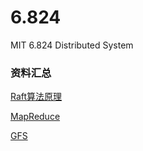 # 6.824
MIT 6.824 Distributed System

### 资料汇总

[Raft算法原理](https://blog.csdn.net/weixin_38499215/article/details/100636159)

[MapReduce](https://blog.csdn.net/weixin_38499215/article/details/99196825)

[GFS](https://blog.csdn.net/weixin_38499215/article/details/101148956)
